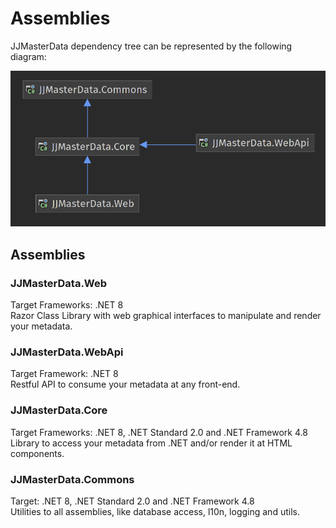 # Assemblies

JJMasterData dependency tree can be represented by the following diagram:

![Dependencies](../../media/JJMasterDataDependencies.png)

## Assemblies

### JJMasterData.Web 
Target Frameworks: .NET 8
</br>
Razor Class Library with web graphical interfaces to manipulate and render your metadata.

### JJMasterData.WebApi
Target Framework: .NET 8
</br>
Restful API to consume your metadata at any front-end.

### JJMasterData.Core
Target Frameworks: .NET 8, .NET Standard 2.0 and .NET Framework 4.8
</br>
Library to access your metadata from .NET and/or render it at HTML components.

### JJMasterData.Commons
Target: .NET 8, .NET Standard 2.0 and .NET Framework 4.8
</br>
Utilities to all assemblies, like database access, l10n, logging and utils.